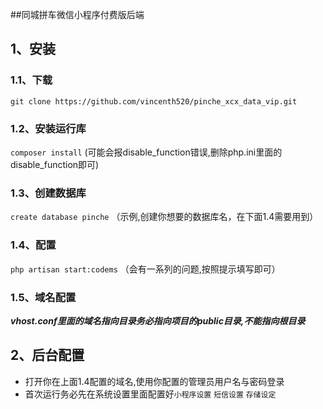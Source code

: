 ##同城拼车微信小程序付费版后端

## 1、安装

### 1.1、下载
`git clone https://github.com/vincenth520/pinche_xcx_data_vip.git`

### 1.2、安装运行库
`composer install`
(可能会报disable_function错误,删除php.ini里面的disable_function即可)

### 1.3、创建数据库
`create database pinche`
（示例,创建你想要的数据库名，在下面1.4需要用到）

### 1.4、配置
`php artisan start:codems`
（会有一系列的问题,按照提示填写即可）

### 1.5、域名配置

***vhost.conf里面的域名指向目录务必指向项目的public目录,不能指向根目录***

## 2、后台配置

- 打开你在上面1.4配置的域名,使用你配置的管理员用户名与密码登录
- 首次运行务必先在系统设置里面配置好`小程序设置` `短信设置` `存储设定` 


